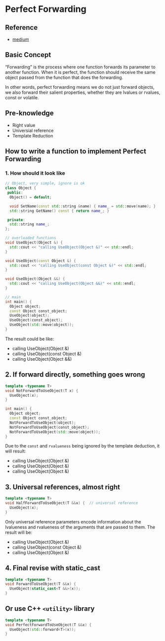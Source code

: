 # Perfect Forwarding
## Reference
- [medium](https://levelup.gitconnected.com/perfect-forwarding-647e1caaf879)
## Basic Concept
“Forwarding” is the process where one function forwards its parameter to another function. When it is perfect, the function should receive the same object passed from the function that does the forwarding.

In other words, perfect forwarding means we do not just forward objects, we also forward their salient properties, whether they are lvalues or rvalues, const or volatile.
## Pre-knowledge
- Right value
- Universial reference
- Template Reduction
## How to write a function to implement Perfect Forwarding
### 1. How should it look like
```C++
// Object, very simple, ignore is ok
class Object {
 public:
  Object() = default;

  void SetName(const std::string &name) { name_ = std::move(name); }
  std::string GetName() const { return name_; }

 private:
  std::string name_;
};

// overloaded functions
void UseObject(Object &) {
  std::cout << "calling UseObject(Object &)" << std::endl;
}

void UseObject(const Object &) {
  std::cout << "calling UseObject(const Object &)" << std::endl;
}

void UseObject(Object &&) {
  std::cout << "calling UseObject(Object &&)" << std::endl;
}

// main
int main() {
  Object object;
  const Object const_object;
  UseObject(object);
  UseObject(const_object);
  UseObject(std::move(object));
}
```
The result could be like:
- calling UseObject(Object &)
- calling UseObject(const Object &)
- calling UseObject(Object &&)

## 2. If forward directly, something goes wrong
```C++
template <typename T>
void NotForwardToUseObject(T x) {
  UseObject(x);
}

int main() {
  Object object;
  const Object const_object;
  NotForwardToUseObject(object);
  NotForwardToUseObject(const_object);
  NotForwardToUseObject(std::move(object));
}
```
Due to the `const` and `rvalueness` being ignored by the template deduction, it will result:
- calling UseObject(Object &)
- calling UseObject(Object &)
- calling UseObject(Object &)
## 3. Universal references, almost right
```C++
template <typename T>
void HalfForwardToUseObject(T &&x) {  // universal reference
  UseObject(x);
}
```
Only universal reference parameters encode information about the lvalueness and rvalueness of the arguments that are passed to them. The result will be:
- calling UseObject(Object &)
- calling UseObject(const Object &)
- calling UseObject(Object &)
## 4. Final revise with static_cast
```C++
template <typename T>
void ForwardToUseObject(T &&x) {
  UseObject(static_cast<T &&>(x));
}
```
## Or use C++ `<utility>` library
```C++
template <typename T>
void PerfectForwardToUseObject(T &&x) {
  UseObject(std::forward<T>(x));
}
```